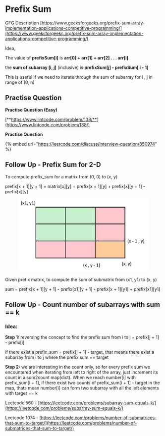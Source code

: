 # Prefix Sum

GFG Description [https://www.geeksforgeeks.org/prefix-sum-array-implementation-applications-competitive-programming/](https://www.geeksforgeeks.org/prefix-sum-array-implementation-applications-competitive-programming/)

Idea,&#x20;

The value of **prefixSum\[i]** is **arr\[0] + arr\[1] + arr\[2] . . . arr\[i]**

the **sum of subarray \[i, j]** (inclusive) is **prefixSum\[j] - prefixSum\[ i - 1]**

This is useful if we need to iterate through the sum of subarray for i , j in range of (0, n)

## Practise Question

**Practise Question (Easy)**

[**https://www.lintcode.com/problem/138/**](https://www.lintcode.com/problem/138/)

**Practise Question**&#x20;

{% embed url="https://leetcode.com/discuss/interview-question/850974" %}

## Follow Up - Prefix Sum for 2-D

To compute prefix\_sum for a matrix from (0, 0) to (x, y)

prefix\[x + 1]\[y + 1] = matrix\[x]\[y] + prefix\[x + 1]\[y] + prefix\[x]\[y + 1] - prefix\[x]\[y]

<figure><img src="../.gitbook/assets/image.png" alt=""><figcaption></figcaption></figure>

Given prefix matrix, to compute the sum of submatrix from (x1, y1) to (x, y)

sum = prefix\[x + 1]\[y + 1] - prefix\[x1]\[y + 1] - prefix\[x + 1]\[y1] + prefix\[x1]\[y1]

## Follow Up - Count number of subarrays with sum == k

### Idea:

**Step 1:** reversing the concept to find the prefix sum from i to j = prefix\[j + 1] - prefix\[i]

if there exist a prefix\_sum = prefix\[j + 1] - target, that means there exist a subarray from i to j where the prefix sum == target

**Step 2:** we are interesting in the count only, so for every prefix sum we encountered when iterating from left to right of the array, just increment its count in a sum2count map(dict). When we reach number\[i] with prefix\_sum\[i + 1], if there exist two counts of prefix\_sum\[i + 1] - target in the map, thats mean number\[i] can form two subarray with all the left elements with target == k

Leetcode 560 - [https://leetcode.com/problems/subarray-sum-equals-k/](https://leetcode.com/problems/subarray-sum-equals-k/)

Leetcode 1074 - [https://leetcode.com/problems/number-of-submatrices-that-sum-to-target/](https://leetcode.com/problems/number-of-submatrices-that-sum-to-target/)

